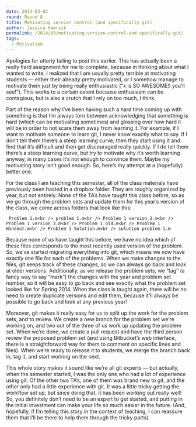 ```yaml
---
date: 2014-03-02
round: Round 8
title: Motivating version control (and specifically git)
author: Jessica Hamrick
permalink: /2014/03/motivating-version-control-and-specifically-git/
tags:
  - Motivation
---
```

Apologies for utterly failing to post this earlier. This has actually been a really hard assignment for me to complete, because in thinking about what I wanted to write, I realized that I am usually pretty terrible at motivating students &#8212; either their already pretty motivated, or I somehow manage to motivate them just by being really enthusiastic (&#8220;x is SO AWESOME!! you&#8217;ll see!&#8221;). This works to a certain extent because enthusiasm can be contagious, but is also a crutch that I rely on too much, I think.

Part of the reason why I&#8217;ve been having such a hard time coming up with something is that I&#8217;m always torn between acknowledging that something is hard (which can be motivating sometimes) and glossing over how hard it will be in order to not scare them away from learning it. For example, if I want to motivate someone to learn git, I never know exactly what to say. If I don&#8217;t tell them there&#8217;s a steep learning curve, then they start using it and find that it&#8217;s difficult and then get discouraged really quickly. If I do tell them there&#8217;s a steep learning curve, but try to motivate why it&#8217;s worth learning anyway, in many cases it&#8217;s not enough to convince them. Maybe my motivating story isn&#8217;t good enough. So, here&#8217;s my attempt at a (hopefully) better one.

For the class I am teaching this semester, all of the class materials have previously been hosted in a dropbox folder. They are roughly organized by year, but not entirely. None of the TA&#8217;s have taught this class before, so as we go through the problem sets and update them for this year&#8217;s version of the class, we come across folders that look like this:

` Problem 1.m<br />
problem 1.m<br />
Problem 1 version 2.m<br />
Problem 1 version 3.m<br />
Problem 1 old.m<br />
Problem 1 Handout.m<br />
Problem 1 Solution.m<br />
solution problem 1.m`

Because none of us have taught this before, we have no idea which of these files corresponds to the most recently used version of the problem. So, we&#8217;ve started migrating everything into git, which means we now have exactly one file for each of the problems. When we make changes to the files, git keeps track of these changes, so we can always go back and look at older versions. Additionally, as we release the problem sets, we &#8220;tag&#8221; (a fancy way to say &#8220;mark&#8221;) the changes with the year and problem set number, so it will be easy to go back and see exactly what the problem set looked like for Spring 2014. When the class is taught again, there will be no need to create duplicate versions and edit them, because it&#8217;ll always be possible to go back and look at any previous year!

Moreover, git makes it really easy for us to split up the work for the problem sets, and to review. We create a new branch for the problem set we&#8217;re working on, and two out of the three of us work up updating the problem set. When we&#8217;re done, we create a pull request and have the third person review the proposed problem set (and using Bitbucket&#8217;s web interface, there is a straightforward way for them to comment on specific lines and files). When we&#8217;re ready to release it to students, we merge the branch back in, tag it, and start working on the next.

This whole story makes it sound like we&#8217;re all git experts &#8212; but actually, when the semester started, I was the only one who had a lot of experience using git. Of the other two TA&#8217;s, one of them was brand new to git, and the other only had a little experience with git. It was a little tricky getting the workflow set up, but since doing that, it has been working out really well! So, you definitely don&#8217;t need to be an expert to get started, and putting in the initial investment can make your life so much easier in the future. (And, hopefully, if I&#8217;m telling this story in the context of teaching, I can reassure them that I&#8217;ll be there to help them through the tricky parts).
